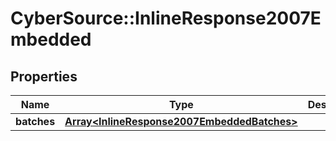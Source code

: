 # CyberSource::InlineResponse2007Embedded

## Properties
Name | Type | Description | Notes
------------ | ------------- | ------------- | -------------
**batches** | [**Array&lt;InlineResponse2007EmbeddedBatches&gt;**](InlineResponse2007EmbeddedBatches.md) |  | [optional] 


